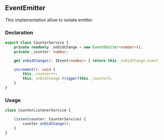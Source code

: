 ## EventEmitter

This implementation allow to isolate emitter.

### Declaration

```typescript
export class CounterService {
    private readonly _onDidChange = new EventEmitter<number>();
    private _counter: number;

    get onDidChange(): IEvent<number> { return this._onDidChange.event; }

    increment(): void {
        this._counter++;
        this._onDidChange.trigger(this._counter);
    }
}
```

### Usage

```typescript
class CounterListenerService {

    listen(counter: CounterService) {
        counter.onDidChange();
    }
}
```
